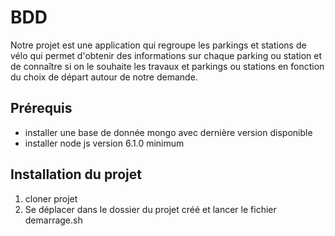 # BDD

Notre projet est une application qui regroupe les parkings et stations de vélo qui permet d'obtenir des informations sur chaque parking ou station et de connaître si on le souhaite les travaux et parkings ou stations en fonction du choix de départ autour de notre demande.

## Prérequis

* installer une base de donnée mongo avec dernière version disponible
* installer node js version 6.1.0 minimum

## Installation du projet

1. cloner projet
2. Se déplacer dans le dossier du projet créé et lancer le fichier demarrage.sh
